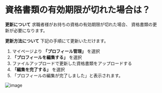 # 資格書類の有効期限が切れた場合は？	
**更新について**
求職者様がお持ちの資格の有効期限が切れた場合、
資格書類の更新が必要になります。

**更新方法について**
下記の手順にて更新いただけます。

1. マイページより **「プロフィール管理」** を選択
2. **「プロフィールを編集する」** を選択
3. ファイルアップロードで更新した資格書類をアップロードする
4. **「編集を完了する」** を選択
5. 「プロフィールの編集が完了しました」と表示されます。

![image](/faqs/images/w029.png)
